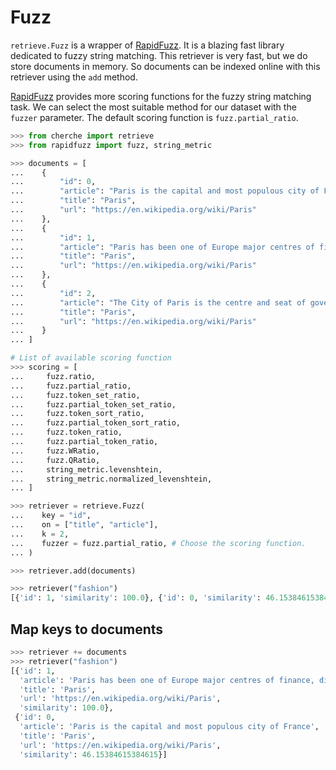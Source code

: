 # Fuzz

`retrieve.Fuzz` is a wrapper of [RapidFuzz](https://github.com/maxbachmann/RapidFuzz). It is a blazing fast library dedicated to fuzzy string matching. This retriever is very fast, but we do store documents in memory. So documents can be indexed online with this retriever using the `add` method.

[RapidFuzz](https://github.com/maxbachmann/RapidFuzz) provides more scoring functions for the fuzzy string matching task. We can select the most suitable method for our dataset with the `fuzzer` parameter. The default scoring function is `fuzz.partial_ratio`.

```python
>>> from cherche import retrieve
>>> from rapidfuzz import fuzz, string_metric

>>> documents = [
...    {
...        "id": 0,
...        "article": "Paris is the capital and most populous city of France",
...        "title": "Paris",
...        "url": "https://en.wikipedia.org/wiki/Paris"
...    },
...    {
...        "id": 1,
...        "article": "Paris has been one of Europe major centres of finance, diplomacy , commerce , fashion , gastronomy , science , and arts.",
...        "title": "Paris",
...        "url": "https://en.wikipedia.org/wiki/Paris"
...    },
...    {
...        "id": 2,
...        "article": "The City of Paris is the centre and seat of government of the region and province of Île-de-France .",
...        "title": "Paris",
...        "url": "https://en.wikipedia.org/wiki/Paris"
...    }
... ]

# List of available scoring function
>>> scoring = [
...     fuzz.ratio,
...     fuzz.partial_ratio,
...     fuzz.token_set_ratio,
...     fuzz.partial_token_set_ratio,
...     fuzz.token_sort_ratio,
...     fuzz.partial_token_sort_ratio,
...     fuzz.token_ratio,
...     fuzz.partial_token_ratio,
...     fuzz.WRatio,
...     fuzz.QRatio,
...     string_metric.levenshtein,
...     string_metric.normalized_levenshtein,
... ]

>>> retriever = retrieve.Fuzz(
...    key = "id", 
...    on = ["title", "article"], 
...    k = 2,
...    fuzzer = fuzz.partial_ratio, # Choose the scoring function.
... )

>>> retriever.add(documents)

>>> retriever("fashion")
[{'id': 1, 'similarity': 100.0}, {'id': 0, 'similarity': 46.15384615384615}]
```

## Map keys to documents

```python
>>> retriever += documents
>>> retriever("fashion")
[{'id': 1,
  'article': 'Paris has been one of Europe major centres of finance, diplomacy , commerce , fashion , gastronomy , science , and arts.',
  'title': 'Paris',
  'url': 'https://en.wikipedia.org/wiki/Paris',
  'similarity': 100.0},
 {'id': 0,
  'article': 'Paris is the capital and most populous city of France',
  'title': 'Paris',
  'url': 'https://en.wikipedia.org/wiki/Paris',
  'similarity': 46.15384615384615}]
```
